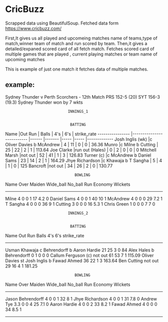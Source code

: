 # CricBuzz
Scrapped data using BeautifulSoup.
Fetched data form https://www.cricbuzz.com/

First,It gives us all played and upcomeing matches name of teams,type of match,winner team of match and run scored by team.
Then,it gives a detailed/expaned scored card of all fetch match.
Fetches scored card of multiple games that are played , current playing matches or team name of upcoming matches

This is example of just one match it fetches data of multiple matches.

example:
--------------------------------------------------------------------------------------------------------------------------
Sydney Thunder v Perth Scorchers - 12th Match
PRS 152-5 (20) SYT 156-3 (19.3)
Sydney Thunder won by 7 wkts 



                                INNINGS_1                                   


                                 BATTING                                       
  Name              |Out                            Run   | Balls   |  4's  |  6's  |  strike_rate
  ----------------  |--------------------------  |------  |-------  |-----  |-----  |-------------
  Josh Inglis (wk)  |c Oliver Davies b McAndrew  |     4  |     11  |   0   |    0  |       36.36
  Munro             |c Milne b Cutting           |    25  |     22  |    2  |    1  |       113.64
  Joe Clarke        |run out (Hales)             |     0  |      2  |    0  |    0  |         0
  Mitchell Marsh    |not out                     |    52  |     41  |    1  |    3  |       126.83
  Turner (c)        |c McAndrew b Daniel Sams    |   23   |    14   |    2  |    1  |       164.29
  Jhye Richardson   |c Khawaja b T Sangha        |     5  |      4  |    1  |    0  |        125
  Bancroft          |not out                     |    34  |     26  |    2  |    0  |       130.77


                                   BOWLING                                                    
Name           Over    Maiden    Wide_ball    No_ball    Run    Economy    Wickets
-----------  ------  --------  -----------  ---------  -----  ---------  ---------
Milne             4         0            0          1     17        4.2          0
Daniel Sams       4         0            0          1     40       10            1
McAndrew          4         0            0          0     29        7.2          1
T Sangha          4         0            0          0     36        9            1
Cutting           3         0            0          0     16        5.3          1
Chris Green       1         0            0          0      7        7            0


                                INNINGS_2                                   


                                 BATTING                                       
Name                 Out                              Run    Balls    4's    6's    strike_rate
-------------------  ----------------------------  ------  -------  -----  -----  -------------
Usman Khawaja        c Behrendorff b Aaron Hardie      21       25      3      0          84
Alex Hales           b Behrendorff                      0        1      0      0           0
Callum Ferguson (c)  not out                           61       53      7      1         115.09
Oliver Davies        st Josh Inglis b Fawad Ahmed      36       22      1      3         163.64
Ben Cutting          not out                           29       16      4      1         181.25


                                   BOWLING                                                    
Name                 Over    Maiden    Wide_ball    No_ball    Run    Economy    Wickets
-----------------  ------  --------  -----------  ---------  -----  ---------  ---------
Jason Behrendorff     4           0            0          1     32        8            1
Jhye Richardson       4           0            0          1     31        7.8          0
Andrew Tye            3.3         0            0          4     25        7.1          0
Aaron Hardie          4           0            0          2     33        8.2          1
Fawad Ahmed           4           0            0          0     34        8.5          1

--------------------------------------------------------------------------------------------------------------------------
